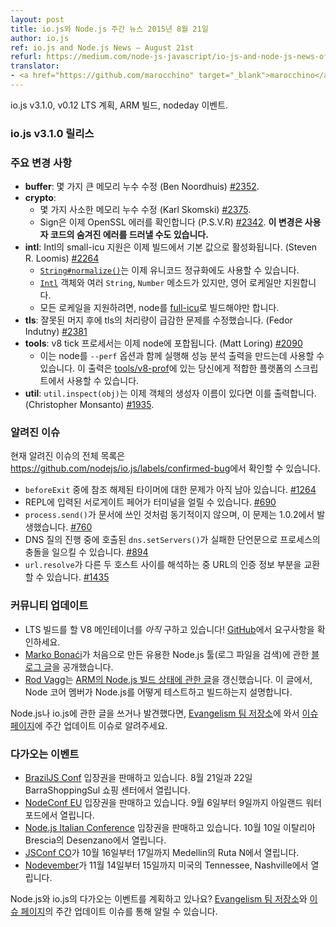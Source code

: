 ```yaml
---
layout: post
title: io.js와 Node.js 주간 뉴스 2015년 8월 21일
author: io.js
ref: io.js and Node.js News — August 21st
refurl: https://medium.com/node-js-javascript/io-js-and-node-js-news-of-august-21st-6c8c49ff5cda
translator:
- <a href="https://github.com/marocchino" target="_blank">marocchino</a>
---
```


<!--
io.js v3.1.0 and the v0.12 LTS plan, ARM build, nodeday event.
-->

io.js v3.1.0, v0.12 LTS 계획, ARM 빌드, nodeday 이벤트.

<!--
### io.js v3.1.0 Release

### Notable changes

* **buffer**: Fixed a couple large memory leaks (Ben Noordhuis) [#2352](https://github.com/nodejs/node/pull/2352).
* **crypto**:
  - Fixed a couple of minor memory leaks (Karl Skomski) [#2375](https://github.com/nodejs/node/pull/2375).
  - Signing now checks for OpenSSL errors (P.S.V.R) [#2342](https://github.com/nodejs/node/pull/2342). **Note that this may expose previously hidden errors in user code.**
* **intl**: Intl support using small-icu is now enabled by default in builds (Steven R. Loomis) [#2264](https://github.com/nodejs/node/pull/2264).
  - [`String#normalize()`](https://developer.mozilla.org/en-US/docs/Web/JavaScript/Reference/Global_Objects/String/normalize) can now be used for unicode normalization.
  - The [`Intl`](https://developer.mozilla.org/en/docs/Web/JavaScript/Reference/Global_Objects/Intl) object and various `String` and `Number` methods are present, but only support the English locale.
  - For support of all locales, node must be built with [full-icu](https://github.com/nodejs/node#build-with-full-icu-support-all-locales-supported-by-icu).
* **tls**: Fixed tls throughput being much lower after an incorrect merge (Fedor Indutny) [#2381](https://github.com/nodejs/node/pull/2381).
* **tools**: The v8 tick processor now comes bundled with node (Matt Loring) [#2090](https://github.com/nodejs/node/pull/2090).
  - This can be used by producing performance profiling output by running node with `--perf`, then running your appropriate platform's script on the output as found in [tools/v8-prof](https://github.com/nodejs/node/tree/master/tools/v8-prof).
* **util**: `util.inspect(obj)` now prints the constructor name of the object if there is one (Christopher Monsanto) [#1935](https://github.com/nodejs/io.js/pull/1935).
-->

### io.js v3.1.0 릴리스

### 주요 변경 사항

* **buffer**: 몇 가지 큰 메모리 누수 수정 (Ben Noordhuis) [#2352](https://github.com/nodejs/node/pull/2352).
* **crypto**:
  - 몇 가지 사소한 메모리 누수 수정 (Karl Skomski) [#2375](https://github.com/nodejs/node/pull/2375).
  - Sign은 이제 OpenSSL 에러를 확인합니다 (P.S.V.R) [#2342](https://github.com/nodejs/node/pull/2342). **이 변경은 사용자 코드의 숨겨진 에러를 드러낼 수도 있습니다.**
* **intl**: Intl의 small-icu 지원은 이제 빌드에서 기본 값으로 활성화됩니다. (Steven R. Loomis) [#2264](https://github.com/nodejs/node/pull/2264)
  - [`String#normalize()`](https://developer.mozilla.org/en-US/docs/Web/JavaScript/Reference/Global_Objects/String/normalize)는 이제 유니코드 정규화에도 사용할 수 있습니다.
  - [`Intl`](https://developer.mozilla.org/en/docs/Web/JavaScript/Reference/Global_Objects/Intl) 객체와 여러 `String`, `Number` 메소드가 있지만, 영어 로케일만 지원합니다.
  - 모든 로케일을 지원하려면, node를 [full-icu](https://github.com/nodejs/node#build-with-full-icu-support-all-locales-supported-by-icu)로 빌드해야만 합니다.
* **tls**: 잘못된 머지 후에 tls의 처리량이 급감한 문제를 수정했습니다. (Fedor Indutny) [#2381](https://github.com/nodejs/node/pull/2381)
* **tools**: v8 tick 프로세서는 이제 node에 포합됩니다. (Matt Loring) [#2090](https://github.com/nodejs/node/pull/2090)
  - 이는 node를 `--perf` 옵션과 함께 실행해 성능 분석 출력을 만드는데 사용할 수 있습니다. 이 출력은 [tools/v8-prof](https://github.com/nodejs/node/tree/master/tools/v8-prof)에 있는 당신에게 적합한 플랫폼의 스크립트에서 사용할 수 있습니다.
* **util**: `util.inspect(obj)`는 이제 객체의 생성자 이름이 있다면 이를 출력합니다. (Christopher Monsanto) [#1935](https://github.com/nodejs/io.js/pull/1935).

<!--
### Known issues

See https://github.com/nodejs/io.js/labels/confirmed-bug for complete and current list of known issues.

* Some problems with unreferenced timers running during `beforeExit` are still to be resolved. See [#1264](https://github.com/nodejs/io.js/issues/1264).
* Surrogate pair in REPL can freeze terminal. [#690](https://github.com/nodejs/io.js/issues/690)
* `process.send()` is not synchronous as the docs suggest, a regression introduced in 1.0.2, see [#760](https://github.com/nodejs/io.js/issues/760).
* Calling `dns.setServers()` while a DNS query is in progress can cause the process to crash on a failed assertion. [#894](https://github.com/nodejs/io.js/issues/894)
* `url.resolve` may transfer the auth portion of the url when resolving between two full hosts, see [#1435](https://github.com/nodejs/io.js/issues/1435).
-->

### 알려진 이슈

현재 알려진 이슈의 전체 목록은
<https://github.com/nodejs/io.js/labels/confirmed-bug>에서 확인할 수 있습니다.

* `beforeExit` 중에 참조 해제된 타이머에 대한 문제가 아직 남아 있습니다. [#1264](https://github.com/nodejs/io.js/issues/1264)
* REPL에 입력된 서로게이트 페어가 터미널을 얼릴 수 있습니다. [#690](https://github.com/nodejs/io.js/issues/690)
* `process.send()`가 문서에 쓰인 것처럼 동기적이지 않으며, 이 문제는 1.0.2에서 발생했습니다. [#760](https://github.com/nodejs/io.js/issues/760)
* DNS 질의 진행 중에 호출된 `dns.setServers()`가 실패한 단언문으로 프로세스의 충돌을 일으킬 수 있습니다. [#894](https://github.com/nodejs/io.js/issues/894)
* `url.resolve`가 다른 두 호스트 사이를 해석하는 중 URL의 인증 정보 부분을 교환할 수 있습니다. [#1435](https://github.com/nodejs/io.js/issues/1435)

<!--
### Node.js v0.12 LTS plan has been shortened

* Node.js v0.12 LTS plan has been shortened to end at the end of 2016, because OpenSSL 1.0.1 LTS is scheduled until the end of 2016. The detail is [here](https://github.com/nodejs/LTS/pull/36).

### Community Updates

* We *still* need a V8 maintainer for our LTS build! Head on over [to GitHub](https://github.com/nodejs/LTS/issues/28) to see if the requirements match your capabilities.
* [Marko Bonaći](https://github.com/mbonaci) published [his blog post](http://blog.sematext.com/2015/07/15/logging-cli-writing-first-node-project/) about his first useful Node.js product which can search log files.
* [Rod Vagg](https://github.com/rvagg) updated [his post about the state of the Node.js build on ARM](https://medium.com/@rvagg/node-js-io-js-state-of-the-build-arm-2f24c18e1ab4). In the entry, Rod details how Node core members test and build Node.js for ARM hardware.

If you have spotted or written something about Node.js and io.js, do come over to our [Evangelism team repo](https://github.com/nodejs/evangelism) and suggest it on the [Issues page](https://github.com/nodejs/evangelism/issues), specifically the Weekly Updates issue.
-->

### 커뮤니티 업데이트

* LTS 빌드를 할 V8 메인테이너를 *아직* 구하고 있습니다! [GitHub](https://github.com/nodejs/LTS/issues/28)에서 요구사항을 확인하세요.
* [Marko Bonaći](https://github.com/mbonaci)가 처음으로 만든 유용한 Node.js 툴(로그 파일을 검색)에 관한 [블로그 글](http://blog.sematext.com/2015/07/15/logging-cli-writing-first-node-project/)을 공개했습니다.
* [Rod Vagg](https://github.com/rvagg)는 [ARM의 Node.js 빌드 상태에 관한 글](https://medium.com/@rvagg/node-js-io-js-state-of-the-build-arm-2f24c18e1ab4)을 갱신했습니다. 이 글에서, Node 코어 멤버가 Node.js를 어떻게 테스트하고 빌드하는지 설명합니다.

Node.js나 io.js에 관한 글을 쓰거나 발견했다면, [Evangelism 팀 저장소](https://github.com/nodejs/evangelism)에 와서 [이슈 페이지](https://github.com/nodejs/evangelism/issues)에 주간 업데이트 이슈로 알려주세요.

<!--

### Upcoming Events

* [BrazilJS Conf](http://braziljs.com.br/) tickets are on sale, August 21st - 22nd at Shopping Center BarraShoppingSul
* [nodeday](http://nodeday.com/) tickets are on sale, September 10th at Karnataka, India
* [NodeConf EU](http://nodeconf.eu/) tickets are on sale, September 6th - 9th at Waterford, Ireland
* [Node.js Italian Conference](http://nodejsconf.it/) tickets are on sale, October 10th at Desenzano - Brescia, Italy
* [JSConf CO](http://www.jsconf.co/), October 16th - 17th at Ruta N, Medellin
* [Nodevember](http://nodevember.org/?utm_source=io.js+and+Node.js+News&utm_medium=article), November 14th - 15th at Nashville, Tennessee, US.


Have an event about Node.js and io.js coming up? You can put your events here through the [Evangelism team repo](https://github.com/nodejs/evangelism) and announce it in the [Issues page](https://github.com/nodejs/evangelism/issues), specifically the Weekly Updates issue.
-->

### 다가오는 이벤트

* [BrazilJS Conf](http://braziljs.com.br/) 입장권을 판매하고 있습니다. 8월 21일과 22일 BarraShoppingSul 쇼핑 센터에서 열립니다.
* [NodeConf EU](http://nodeconf.eu/) 입장권을 판매하고 있습니다. 9월 6일부터 9일까지 아일랜드 워터포드에서 열립니다.
* [Node.js Italian Conference](http://nodejsconf.it/) 입장권을 판매하고 있습니다. 10월 10일 이탈리아 Brescia의 Desenzano에서 열립니다.
* [JSConf CO](http://www.jsconf.co/)가 10월 16일부터 17일까지 Medellin의 Ruta N에서 열립니다.
* [Nodevember](http://nodevember.org/?utm_source=io.js+and+Node.js+News&utm_medium=article)가 11월 14일부터 15일까지 미국의 Tennessee, Nashville에서 열립니다.

Node.js와 io.js의 다가오는 이벤트를 계획하고 있나요? [Evangelism 팀 저장소](https://github.com/nodejs/evangelism)와 [이슈 페이지](https://github.com/nodejs/evangelism/issues)의 주간 업데이트 이슈를 통해 알릴 수 있습니다.
